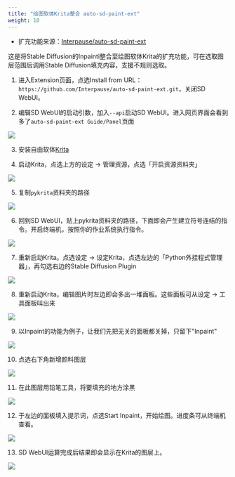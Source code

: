 ```yaml
---
title: "绘图软体Krita整合 auto-sd-paint-ext"
weight: 10
---
```


- 扩充功能来源：[Interpause/auto-sd-paint-ext](https://github.com/Interpause/auto-sd-paint-ext)

这是将Stable Diffusion的Inpainti整合至绘图软体Krita的扩充功能，可在选取图层范围后调用Stable Diffusion填充内容，支援不规则选取。

1. 进入Extension页面，点选Install from URL：`https://github.com/Interpause/auto-sd-paint-ext.git`，关闭SD WebUI。

2. 编辑SD WebUI的启动引数，加入`--api`启动SD WebUI。进入网页界面会看到多了`auto-sd-paint-ext Guide/Panel`页面

![](../../../images/auto-sd-paint-ext-1.webp)

3. 安装自由软体[Krita](https://krita.org/)

4. 启动Krita，点选上方的设定 → 管理资源，点选「开启资源资料夹」

![](../../../images/auto-sd-paint-ext-2.webp)

5. 复制`pykrita`资料夹的路径

![](../../../images/auto-sd-paint-ext-3.webp)

6. 回到SD WebUI，贴上pykrita资料夹的路径，下面即会产生建立符号连结的指令。开启终端机，按照你的作业系统执行指令。

![](../../../images/auto-sd-paint-ext-4.webp)

7. 重新启动Krita。点选设定 → 设定Krita，点选左边的「Python外挂程式管理器」，再勾选右边的Stable Diffusion Plugin

![](../../../images/auto-sd-paint-ext-5.webp)

8. 重新启动Krita，编辑图片时左边即会多出一堆面板。这些面板可从设定 → 工具面板叫出来

![](../../../images/auto-sd-paint-ext-6.webp)

9. 以Inpaint的功能为例子，让我们先把无关的面板都关掉，只留下"Inpaint"

![](../../../images/auto-sd-paint-ext-7.webp)

10. 点选右下角新增颜料图层

![](../../../images/auto-sd-paint-ext-8.webp)

11. 在此图层用铅笔工具，将要填充的地方涂黑

![](../../../images/auto-sd-paint-ext-9.webp)

12. 于左边的面板填入提示词，点选Start Inpaint，开始绘图。进度条可从终端机查看。

![](../../../images/auto-sd-paint-ext-10.webp)

13. SD WebUI运算完成后结果即会显示在Krita的图层上。

![](../../../images/auto-sd-paint-ext-11.webp)
